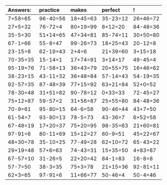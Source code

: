 | Answers: | practice | makes | perfect | ! |
| :--- | :--- | :--- | :--- | :--- |
| 7+58=65 | 96-40=56 | 18+45=63 | 35-23=12 | 26+46=72 | 
| 27+5=32 | 76-72=4 | 80+19=99 | 8+12=20 | 84-48=36 | 
| 35-5=30 | 51+14=65 | 47+34=81 | 85-74=11 | 30+50=80 | 
| 67-1=66 | 55-8=47 | 99-26=73 | 18+25=43 | 20-12=8 | 
| 23-15=8 | 62-19=43 | 2+4=6 | 21+39=60 | 3+15=18 | 
| 70-35=35 | 15-14=1 | 17+74=91 | 3+14=17 | 49-45=4 | 
| 95-19=76 | 71-58=13 | 36+43=79 | 20+55=75 | 16+46=62 | 
| 38-23=15 | 43-11=32 | 36+48=84 | 57-14=43 | 54-19=35 | 
| 92-57=35 | 87-48=39 | 77+15=92 | 63+21=84 | 52+0=52 | 
| 78-30=48 | 31+51=82 | 90-78=12 | 0+33=33 | 72-45=27 | 
| 75+12=87 | 59-57=2 | 31+56=87 | 25+55=80 | 84-48=36 | 
| 70-9=61 | 95-80=15 | 64-6=58 | 90-46=44 | 43+7=50 | 
| 61-54=7 | 93-80=13 | 78-5=73 | 43-36=7 | 6+52=58 | 
| 67-48=19 | 17+20=37 | 75+20=95 | 98-35=63 | 21+60=81 | 
| 97-91=6 | 80-11=69 | 15+12=27 | 60-9=51 | 45+22=67 | 
| 48+30=78 | 35-10=25 | 77-49=28 | 62+10=72 | 65-43=22 | 
| 29+19=48 | 57+6=63 | 74-43=31 | 15+35=50 | 4+83=87 | 
| 67-57=10 | 31-26=5 | 22+20=42 | 84-1=83 | 16-8=8 | 
| 57-7=50 | 38-3=35 | 75+3=78 | 21+15=36 | 92-81=11 | 
| 62+3=65 | 97-91=6 | 11+66=77 | 50-46=4 | 50-4=46 | 
